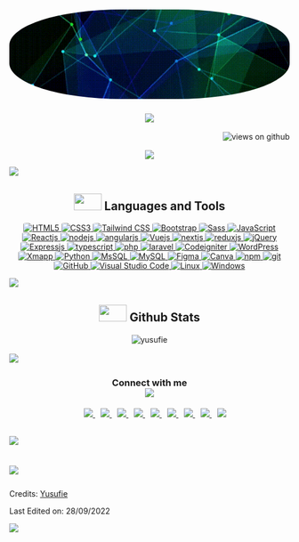 <h1 align="center">
    <img src="./image/headergif.gif?raw=true" style="border-radius:40%">
</h1>

<p align="center">
  <a href="https://github.com/DenverCoder1/readme-typing-svg">
    <img src="https://readme-typing-svg.herokuapp.com?&font=IBM+Plex+Sans&color=abcdef&size=28&duration=7000&lines=Welcome+to+my+GitHub+Profile!;I'm+a+Front-End+Web+Developer" />
  </a>
</p>

<p align="right">
  <img src="https://komarev.com/ghpvc/?username=yusufie&label=Profile+Views&color=brightgreen&style=flat-square" alt="views on github" />
</p>


<p align="center"> <a href="https://www.codewars.com/users/yusufie" target="_blank"><img align="center" src="https://www.codewars.com/users/yusufie/badges/large" /> </p>

<a>
  <img src="https://user-images.githubusercontent.com/73097560/115834477-dbab4500-a447-11eb-908a-139a6edaec5c.gif">
</a>

<h2 align="center"> 
    <img height="30" width="50" src = "https://media2.giphy.com/media/QssGEmpkyEOhBCb7e1/giphy.gif?cid=ecf05e47a0n3gi1bfqntqmob8g9aid1oyj2wr3ds3mg700bl&rid=giphy.gif" > 
    Languages and Tools
</h2>

<p align="center">
  <div align="center">

  <a href="https://html.spec.whatwg.org/multipage/" target="_blank">
    <img alt="HTML5" src="https://img.shields.io/badge/HTML5-E54C21?style=for-the-badge&logo=html5&logoColor=white" style="border-radius:10%">
  </a>
  <a href="https://www.w3.org/Style/CSS/" target="_blank">
    <img alt="CSS3" src="https://img.shields.io/badge/CSS3-214CE5?style=for-the-badge&logo=CSS3&logoColor=white" style="border-radius:10%">
  </a>
  <a href="https://tailwindcss.com/" target="_blank">
    <img alt="Tailwind CSS" src="https://img.shields.io/badge/Tailwind%20CSS-0EA5E9?style=for-the-badge&logo=TailwindCSS&logoColor=white" style="border-radius:10%">
  </a>
  <a href="https://getbootstrap.com/" target="_blank">
    <img alt="Bootstrap" src="https://img.shields.io/badge/Bootstrap-7611F6?style=for-the-badge&logo=Bootstrap&logoColor=white" style="border-radius:10%">
  </a>
  <a href="https://sass-lang.com/" target="_blank">
    <img alt="Sass" src="https://img.shields.io/badge/Sass-CF649A?style=for-the-badge&logo=sass&logoColor=white" style="border-radius:10%">
  </a>
  <a href="https://www.javascript.com/" target="_blank">
    <img alt="JavaScript" src="https://img.shields.io/badge/JavaScript-FCDC00?style=for-the-badge&logo=javascript&logoColor=white" style="border-radius:10%">
  </a>
  <a href="https://reactjs.org/" target="_blank">
    <img alt="Reactjs" src="https://img.shields.io/badge/react%20js-61DAFB?style=for-the-badge&logo=react&logoColor=white" style="border-radius:10%">
  </a>
  <a href="https://nodejs.org/" target="_blank">
    <img alt="nodejs" src="https://img.shields.io/badge/node%20js-026E00?style=for-the-badge&logo=node.js&logoColor=white" style="border-radius:10%">
  </a>
  <a href="https://angularjs.org/" target="_blank">
    <img alt="angularjs" src="https://img.shields.io/badge/angular%20js-DD1B16?style=for-the-badge&logo=angularjs&logoColor=white" style="border-radius:10%">
  </a>
  <a href="https://vuejs.org/" target="_blank">
   <img alt="Vuejs" src="https://img.shields.io/badge/Vue%20js-42B883?style=for-the-badge&logo=vue.js&logoColor=white" style="border-radius:10%">
  </a>
  <a href="https://nextjs.org/" target="_blank">
   <img alt="nextjs" src="https://img.shields.io/badge/next.js-000000?style=for-the-badge&logo=nextdotjs&logoColor=white" style="border-radius:10%">
  </a>
  <a href="https://redux.js.org/" target="_blank">
   <img alt="reduxjs" src="https://img.shields.io/badge/Redux-593D88?style=for-the-badge&logo=redux&logoColor=white" style="border-radius:10%">
  </a>
  <a href="https://jquery.com/" target="_blank">
   <img alt="jQuery" src="https://img.shields.io/badge/jQuery-0769AD?style=for-the-badge&logo=jquery&logoColor=white" style="border-radius:10%">
  </a>
  <a href="https://expressjs.com/" target="_blank">
   <img alt="Expressjs" src="https://img.shields.io/badge/Express.js-000000?style=for-the-badge&logo=express&logoColor=white" style="border-radius:10%">
  </a>
  <a href="https://www.typescriptlang.org/" target="_blank">
   <img alt="typescript" src="https://img.shields.io/badge/TypeScript-007ACC?style=for-the-badge&logo=typescript&logoColor=white" style="border-radius:10%">
  </a>
  <a href="https://www.php.net/" target="_blank">
   <img alt="php" src="https://img.shields.io/badge/php-%23777BB4.svg?style=for-the-badge&logo=php&logoColor=white" style="border-radius:10%">
  </a>
  <a href="https://laravel.com/" target="_blank">
   <img alt="laravel" src="https://img.shields.io/badge/Laravel-FF2D20?style=for-the-badge&logo=laravel&logoColor=white" style="border-radius:10%">
  </a>
  <a href="https://codeigniter.com/" target="_blank">
   <img alt="Codeigniter" src="https://img.shields.io/badge/Codeigniter-EF4223?style=for-the-badge&logo=codeigniter&logoColor=white" style="border-radius:10%">
  </a>
  <a href="https://wordpress.com/" target="_blank">
   <img alt="WordPress" src="https://img.shields.io/badge/WordPress-%23117AC9.svg?style=for-the-badge&logo=WordPress&logoColor=white" style="border-radius:10%">
  </a>
  <a href="https://www.apachefriends.org/index.html" target="_blank">
   <img alt="Xmapp" src="https://img.shields.io/badge/Xampp-F37623?style=for-the-badge&logo=xampp&logoColor=white" style="border-radius:10%">
  </a>
  <a href="https://www.python.org" target="_blank">
    <img alt="Python" src="https://img.shields.io/badge/Python-3F7CAD?style=for-the-badge&logo=python&logoColor=yellow" style="border-radius:10%">
  </a>
  <a href="https://www.microsoft.com/sql-server/sql-server-2019">
    <img alt="MsSQL" src="https://img.shields.io/badge/MS%20SQL-F29111?style=for-the-badge&logo=microsoft%20sql%20server&logoColor=white" style="border-radius:10%">
  </a>
  <a href="https://www.mysql.com/">
    <img alt="MySQL" src="https://img.shields.io/badge/MySQL-00000F?style=for-the-badge&logo=mysql&logoColor=white" style="border-radius:10%">
  </a>
  <a href="https://www.figma.com/">
    <img alt="Figma" src="https://img.shields.io/badge/Figma-9D56F7?style=for-the-badge&logo=figma&logoColor=white" style="border-radius:10%">
  </a>
  <a href="https://www.canva.com/">
    <img alt="Canva" src="https://img.shields.io/badge/Canva-%2300C4CC.svg?style=for-the-badge&logo=Canva&logoColor=white" style="border-radius:10%">
  </a>
  <a href="https://www.npmjs.com/">
    <img alt="npm" src="https://img.shields.io/badge/npm-231F20?style=for-the-badge&logo=npm&logoColor=white" style="border-radius:10%">
  </a>
  <a href="https://git-scm.com/" target="_blank">
    <img alt="git" src="https://img.shields.io/badge/git-F54D27?style=for-the-badge&logo=git&logoColor=white" style="border-radius:10%">
  </a>
  <a href="https://www.github.com">
    <img alt="GitHub" src="https://img.shields.io/badge/GitHub-231F20?style=for-the-badge&logo=github&logoColor=white" style="border-radius:10%">
  </a>
  <a href="https://code.visualstudio.com/" target="_blank">
    <img alt="Visual Studio Code" src="https://img.shields.io/badge/VS_Code-0078D4?style=for-the-badge&logo=visual%20studio%20code&logoColor=white" style="border-radius:10%">
  </a>
  <a href="https://www.linuxfoundation.org/" target="_blank">
    <img alt="Linux" src="https://img.shields.io/badge/Linux-FCC624?style=for-the-badge&logo=linux&logoColor=black" style="border-radius:10%">
  </a>
  <a href="https://www.microsoft.com/windows/" target="_blank">
    <img alt="Windows" src="https://img.shields.io/badge/Windows-0078D6?style=for-the-badge&logo=windows&logoColor=white" style="border-radius:10%">
  </a>

  </div>
</p>

<a>
  <img src="https://user-images.githubusercontent.com/73097560/115834477-dbab4500-a447-11eb-908a-139a6edaec5c.gif">
</a>

<div align="center" >

  <h2 align="center"> 
    <img src="https://media.giphy.com/media/iY8CRBdQXODJSCERIr/giphy.gif" width="50" height="30"> 
    Github Stats
  </h2>
   
  <img align="center" src="https://github-readme-streak-stats.herokuapp.com/?user=yusufie&theme=algolia&bg_color=050F2C&date_format=M%20j%5B%2C%20Y%5D" alt="yusufie" />

  <br />

</div>

<br>

<a>
  <img src="https://user-images.githubusercontent.com/73097560/115834477-dbab4500-a447-11eb-908a-139a6edaec5c.gif">
</a>

<h3 align="center" > Connect with me
  <br />

  <img src='https://raw.githubusercontent.com/ShahriarShafin/ShahriarShafin/main/Assets/handshake.gif' width="100px">

</h3>

<p align="center" >
  <div align="center"  class="icons-social" style="margin-left: 10px;">
      <a style="margin-left: 10px;"  target="_blank" href="https://www.linkedin.com/in/yusuf-link/">
			 <img src="https://img.icons8.com/doodle/40/000000/linkedin--v2.png">
      </a>
		  <a style="margin-left: 10px;" target="_blank" href="https://stackoverflow.com/users/19926018/yusufie">
			 <img src="https://img.icons8.com/external-tal-revivo-color-tal-revivo/40/000000/external-stack-overflow-is-a-question-and-answer-site-for-professional-logo-color-tal-revivo.png">
      </a>
      <a style="margin-left: 10px;" target="_blank" href="https://www.hackerrank.com/yusufie">
			 <img src="https://img.icons8.com/external-tal-revivo-green-tal-revivo/40/000000/external-hackerrank-is-a-technology-company-that-focuses-on-competitive-programming-logo-green-tal-revivo.png">
      </a>
	    <a style="margin-left: 10px;" target="_blank" href="https://www.freecodecamp.org/yusufie">
			 <img src="https://img.icons8.com/external-tal-revivo-color-tal-revivo/40/000000/external-freecodecamp-a-non-profit-organization-that-consists-of-an-interactive-learning-web-platform-logo-color-tal-revivo.png">
      </a>
      <a style="margin-left: 10px;" target="_blank" href="https://leetcode.com/yusufie/">
			 <img src="https://img.icons8.com/external-tal-revivo-color-tal-revivo/40/000000/external-level-up-your-coding-skills-and-quickly-land-a-job-logo-color-tal-revivo.png">
      </a>
	    <a style="margin-left: 10px;" target="_blank" href="https://www.codewars.com/users/yusufie">
			 <img src="https://img.icons8.com/external-others-inmotus-design/40/000000/external-Code-round-icons-others-inmotus-design-4.png" >
      </a>
      <a style="margin-left: 10px;" target="_blank" href="https://github.com/yusufie">
		   <img src="https://img.icons8.com/doodle/40/000000/github--v1.png">
      </a>
		  <a style="margin-left: 10px;" target="_blank" href="https://twitter.com">
			 <img src="https://img.icons8.com/doodle/1x/twitter-squared--v2.png" >
      </a>
		  <a style="margin-left: 10px;" target="_blank" href="https://www.youtube.com">
			 <img src="https://img.icons8.com/doodle/1x/youtube--v2.png" >
      </a>
  </div>
</p>
<br>

<a>
  <img src="https://user-images.githubusercontent.com/73097560/115834477-dbab4500-a447-11eb-908a-139a6edaec5c.gif" >
</a>
<br>

<h2>
  <p align="left">
    <a href="https://github.com/DenverCoder1/readme-typing-svg">
      <img src="https://readme-typing-svg.herokuapp.com?&font=IBM+Plex+Sans&color=%FFFFFF&size=16&duration=7000&lines=Support+Me+By+Starring+⭐+My+Repositories+👍+Thanks!" />
    </a>
  </p>
</h2>

Credits: [Yusufie](https://github.com/yusufie)

Last Edited on: 28/09/2022

<a>
  <img src="https://user-images.githubusercontent.com/73097560/115834477-dbab4500-a447-11eb-908a-139a6edaec5c.gif">
</a>